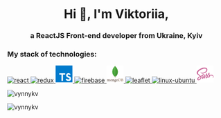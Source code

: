 <h1 align="center">Hi 👋, I'm Viktoriia, </h1>
<h3 align="center">a ReactJS Front-end developer from Ukraine, Kyiv</h3>

<h3 align="left">My stack of technologies:</h3>
<p align="left"> 
<a href="https://reactjs.org/" target="_blank" rel="noreferrer"> <img src="https://www.vectorlogo.zone/logos/reactjs/reactjs-icon.svg" alt="react" width="40" height="40"/> </a>
<a href="https://redux.js.org/" target="_blank" rel="noreferrer"> <img src="https://www.svgrepo.com/show/303557/redux-logo.svg" alt="redux" width="40" height="40"/> </a>
<a href="https://www.typescriptlang.org/" target="_blank" rel="noreferrer"> <img src="https://raw.githubusercontent.com/devicons/devicon/master/icons/typescript/typescript-original.svg" alt="typescript" width="40" height="40"/> </a>
<a href="https://firebase.google.com/" target="_blank" rel="noreferrer"> <img src="https://www.vectorlogo.zone/logos/firebase/firebase-icon.svg" alt="firebase" width="40" height="40"/> </a>
<a href="https://www.mongodb.com/" target="_blank" rel="noreferrer"> <img src="https://raw.githubusercontent.com/devicons/devicon/master/icons/mongodb/mongodb-original-wordmark.svg" alt="mongodb" width="40" height="40"/> </a> 
<a href="https://leafletjs.com/" target="_blank" rel="noreferrer"> <img src="https://www.vectorlogo.zone/logos/leafletjs/leafletjs-ar21.svg" alt="leaflet" width="80" height="40"/> </a>
<a href="https://ubuntu.com/" target="_blank" rel="noreferrer"> <img src="https://www.vectorlogo.zone/logos/ubuntu/ubuntu-icon.svg" alt="linux-ubuntu" width="40" height="40"/> </a>
<a href="https://sass-lang.com" target="_blank" rel="noreferrer"> <img src="https://raw.githubusercontent.com/devicons/devicon/master/icons/sass/sass-original.svg" alt="sass" width="40" height="40"/> </a>
</p>
<p><img src="https://github-readme-stats.vercel.app/api?username=venomusss&theme=vision-friendly-dark&show_icons=true&locale=en" alt="vynnykv" /></p>
<p><img src="https://github-readme-stats.vercel.app/api/top-langs?username=venomusss&theme=vision-friendly-dark&show_icons=true&locale=en&layout=compact" alt="vynnykv" /></p>
